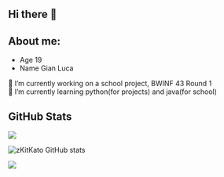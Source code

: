 ## Hi there 👋

## About me:
- Age 19
- Name Gian Luca


 🔭 I’m currently working on a school project, BWINF 43 Round 1 <br/>
 🌱 I’m currently learning python(for projects) and java(for school)


## GitHub Stats

![](https://github-readme-streak-stats.herokuapp.com/?user=zkitkato&theme=tokyonight&hide_border=false)<br/>

![zKitKato GitHub stats](https://github-readme-stats.vercel.app/api?username=zkitkato&show_icons=true&theme=dark)<br/>

![](https://github-readme-stats.vercel.app/api/top-langs/?username=zkitkato&theme=tokyonight&layout=compact&hide_border=false&include_all_commits=true&count_private=true)

<!--
**zKitKato/zKitKato** is a ✨ _special_ ✨ repository because its `README.md` (this file) appears on your GitHub profile.

Here are some ideas to get you started:

- 🔭 I’m currently working on ...
- 🌱 I’m currently learning ...
- 👯 I’m looking to collaborate on ...
- 🤔 I’m looking for help with ...
- 💬 Ask me about ...
- 📫 How to reach me: ...
- 😄 Pronouns: ...
- ⚡ Fun fact: ...
-->
